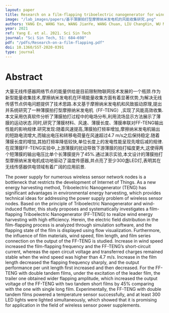 ```yaml
---
layout: paper
title: Research on a film-flapping triboelectric nanogenerator for wind energy harvesting (in Chinese)
image: "/lab_images/papers/基于薄膜拍打型摩擦纳米发电机的风能收集研究.png"
authors: YANG En, WANG Yan, WANG JianYe, WANG Chuan, LIU ChangXin, WU MengWei, MI JianChun & XU MinYi
year: 2021
ref: Yang E. et al. 2021. Sci Sin Tech
journal: "Sci Sin Tech, 51: 684–698"
pdf: "/pdfs/Research-on-a-film-flapping.pdf"
doi: 10.1360/SST-2020-0391
type: journal
---
```



# Abstract

大量无线传感器网络节点的能量供给是目前限制物联网技术发展的一个瓶颈.作为新型能量收集技术,摩擦纳米发电机在环境能量收集方面有着显著优势,为解决无线传感节点供电问题提供了技术思路.本文基于摩擦纳米发电机和风致振动原理,提出并系统研究了一种薄膜拍打型摩擦纳米发电机（FF-TENG）,实现了风能高效收集.本文采用仿真软件分析了薄膜拍打过程中的电场分布,利用流场显示方法展示了薄膜的运动状态.同时,研究了薄膜材料、风速、薄膜长度、薄膜串联对FF-TENG输出性能的影响规律.研究发现:随着风速提高,薄膜拍打频率增加,摩擦纳米发电机输出的短路电流增大,而输出电压和转移电荷量在风速超过4.7 m/s之后保持稳定.随着薄膜长度的增加,其拍打频率降低较快,单位长度上的发电性能呈现先增后减的规律.在双薄膜FF-TENG实验中,上游薄膜的扰动导致下游薄膜的拍打幅度更大,这使得两个短薄膜的输出电压比单个长薄膜提升了45%.通过演示实验,本文设计的薄膜拍打型摩擦纳米发电机成功地驱动了温度传感器,并点亮了至少300盏LED灯,表明其在无线传感器供电领域有着广阔的应用前景. 

The power supply for numerous wireless sensor network nodes is a bottleneck that restricts the development of Internet of Things. As a new energy harvesting method, Triboelectric Nanogenerator (TENG) has significant advantages in environmental energy harvesting, which provides technical ideas for addressing the power supply problem of wireless sensor nodes. Based on the principle of Triboelectric Nanogenerator and wind-induced flutter, this study proposes and systematically investigates a film-flapping Triboelectric Nanogenerator (FF-TENG) to realize wind energy harvesting with high efficiency. Herein, the electric field distribution in the film-flapping process is analyzed through simulation software, and the flapping state of the film is displayed using flow visualization. Furthermore, the influence of film materials, wind speed, film length, and film series connection on the output of the FF-TENG is studied. Increase in wind speed increased the film-flapping frequency and the FF-TENG’s short-circuit current, whereas the open circuit voltage and transferred charges remained stable when the wind speed was higher than 4.7 m/s. Increase in the film length decreased the flapping frequency sharply, and the output performance per unit length first increased and then decreased. For the FF-TENG with double tandem films, under the excitation of the leader film, the trailer one obtained wider flapping amplitude, which increased the output voltage of the FF-TENG with two tandem short films by 45% comparing with the one with single long film. Experimentally, the FF-TENG with double tandem films powered a temperature sensor successfully, and at least 300 LED lights were lighted simultaneously, which showed that it is promising for application in the field of wireless sensor power supplements.
